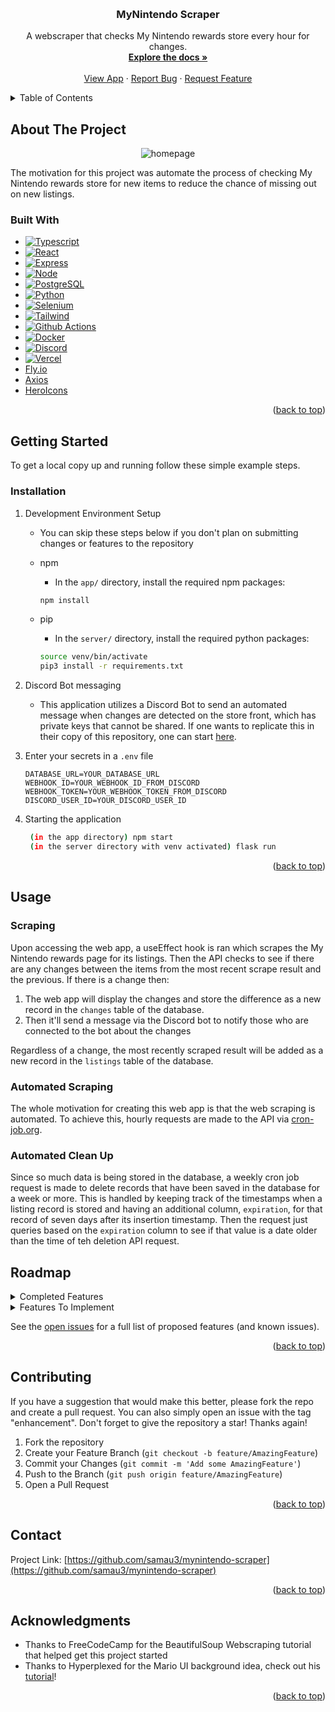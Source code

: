 <!-- Improved compatibility of back to top link: See: https://github.com/othneildrew/Best-README-Template/pull/73 -->

<a name="readme-top"></a>

<!--
*** Thanks for checking out the Best-README-Template. If you have a suggestion
*** that would make this better, please fork the repo and create a pull request
*** or simply open an issue with the tag "enhancement".
*** Don't forget to give the project a star!
*** Thanks again! Now go create something AMAZING! :D
-->

<!-- PROJECT SHIELDS -->
<!--
*** I'm using markdown "reference style" links for readability.
*** Reference links are enclosed in brackets [ ] instead of parentheses ( ).
*** See the bottom of this document for the declaration of the reference variables
*** for contributors-url, forks-url, etc. This is an optional, concise syntax you may use.
*** https://www.markdownguide.org/basic-syntax/#reference-style-links
-->

<!-- PROJECT LOGO -->
<br />
<div align="center">

<!-- ![logo](https://user-images.githubusercontent.com/69769431/220485345-82d76424-985e-4948-871a-c847a4f745cb.png) -->

<h3 align="center">MyNintendo Scraper</h3>

  <p align="center">
    A webscraper that checks My Nintendo rewards store every hour for changes.
    <br />
    <a href="https://github.com/samau3/mynintendo-scraper"><strong>Explore the docs »</strong></a>
    <br />
    <br />
    <a href="https://mynintendo-scraper.vercel.app/">View App</a>
    ·
    <a href="https://github.com/samau3/mynintendo-scraper/issues">Report Bug</a>
    ·
    <a href="https://github.com/samau3/mynintendo-scraper/issues">Request Feature</a>
  </p>
</div>

<!-- TABLE OF CONTENTS -->
<details>
  <summary>Table of Contents</summary>
  <ol>
    <li>
      <a href="#about-the-project">About The Project</a>
      <ul>
        <li><a href="#built-with">Built With</a></li>
      </ul>
    </li>
    <li>
      <a href="#getting-started">Getting Started</a>
      <ul>
        <li><a href="#installation">Installation</a></li>
      </ul>
    </li>
    <li><a href="#usage">Usage</a></li>
    <li><a href="#roadmap">Roadmap</a></li>
    <li><a href="#contributing">Contributing</a></li>
    <li><a href="#contact">Contact</a></li>
    <li><a href="#acknowledgments">Acknowledgments</a></li>
  </ol>
</details>

<!-- ABOUT THE PROJECT -->

## About The Project

<div align="center">

![homepage](https://github.com/samau3/mynintendo-scraper/assets/69769431/d75fd8e1-23a8-47c1-8273-f43d13330665)

</div>


The motivation for this project was automate the process of checking My Nintendo rewards store for new items to reduce the chance of missing out on new listings.

### Built With

- [![Typescript][typescript]][typescript-url]
- [![React][react.js]][react-url]
- [![Express][express]][express-url]
- [![Node][node.js]][node-url]
- [![PostgreSQL][postgresql]][postgresql-url]
- [![Python][python]][python-url]
- [![Selenium][selenium]][selenium-url]
- [![Tailwind][tailwind]][tailwind-url]
- [![Github Actions][github-actions]][github-actions-url]
- [![Docker][docker]][docker-url]
- [![Discord][discord]][discord-url]
- [![Vercel][vercel]][vercel-url]
- [Fly.io](https://fly.io/)
- [Axios](https://axios-http.com/)
- [HeroIcons](https://heroicons.com/)

<p align="right">(<a href="#readme-top">back to top</a>)</p>

<!-- GETTING STARTED -->

## Getting Started

To get a local copy up and running follow these simple example steps.

### Installation

1. Development Environment Setup

    - You can skip these steps below if you don't plan on submitting changes or features to the repository

    - npm
      - In the `app/` directory, install the required npm packages:
      ```sh
      npm install
      ```
    - pip
      - In the `server/` directory, install the required python packages:
      ```sh
      source venv/bin/activate
      pip3 install -r requirements.txt
      ```
2. Discord Bot messaging

    - This application utilizes a Discord Bot to send an automated message when changes are detected on the store front, which has private keys that cannot be shared. If one wants to replicate this in their copy of this repository, one can start [here](https://discord.com/developers/docs/resources/webhook).

3. Enter your secrets in a `.env` file

    ```env
    DATABASE_URL=YOUR_DATABASE_URL
    WEBHOOK_ID=YOUR_WEBHOOK_ID_FROM_DISCORD
    WEBHOOK_TOKEN=YOUR_WEBHOOK_TOKEN_FROM_DISCORD
    DISCORD_USER_ID=YOUR_DISCORD_USER_ID
    ```

4. Starting the application 

   ```sh
    (in the app directory) npm start
    (in the server directory with venv activated) flask run
   ```

<p align="right">(<a href="#readme-top">back to top</a>)</p>

<!-- USAGE EXAMPLES -->

## Usage

### Scraping

<div align="center">

</div>

Upon accessing the web app, a useEffect hook is ran which scrapes the My Nintendo rewards page for its listings. Then the API checks to see if there are any changes between the items from the most recent scrape result and the previous. If there is a change then:
  1. The web app will display the changes and store the difference as a new record in the `changes` table of the database. 
  2. Then it'll send a message via the Discord bot to notify those who are connected to the bot about the changes
  
Regardless of a change, the most recently scraped result will be added as a new record in the `listings` table of the database.

### Automated Scraping

The whole motivation for creating this web app is that the web scraping is automated. To achieve this, hourly requests are made to the API via [cron-job.org](https://cron-job.org/en/).

### Automated Clean Up

Since so much data is being stored in the database, a weekly cron job request is made to delete records that have been saved in the database for a week or more. This is handled by keeping track of the timestamps when a listing record is stored and having an additional column, `expiration`, for that record of seven days after its insertion timestamp. Then the request just queries based on the `expiration` column to see if that value is a date older than the time of teh deletion API request.

<!-- ROADMAP -->

## Roadmap

<details>
<summary> Completed Features </summary>

- [x] Start a CI/CD Pipeline
  - [x] Utilize Github Actions to deploy on main branch merge to Fly.io
- [x] Scrape My Nintendo rewards page
  - [x] Get current item listings
- [x] Display any changes to My Nintendo rewards listings
  - [x] Display what has changed
  - [x] Display timestamp of when change occurred
- [x] Display current changes if any
- [x] Utilize a useEffect to scrape as soon as web app is accessed
  - [x] Include a timestamp to show when scrape occurred at time of web app loading
- [x] Improve frontend visuals so it isn't so plain

</details>

<details>
<summary>Features To Implement</summary>

- [] Add tests
  - [] Test routes
  - [] Test models
- [] Distribute this app for public use
- [] An account system
- [] Refine Discord Bot
  - [] Add an option/method to add users to be mentioned when a change is detected
  - [] Add an option to choose which types of changes to be notified for
  - [] Add a command to call the scrape functions 

</details>

See the [open issues](https://github.com/github_username/repo_name/issues) for a full list of proposed features (and known issues).

<p align="right">(<a href="#readme-top">back to top</a>)</p>

<!-- CONTRIBUTING -->

## Contributing

If you have a suggestion that would make this better, please fork the repo and create a pull request. You can also simply open an issue with the tag "enhancement".
Don't forget to give the repository a star! Thanks again!

1. Fork the repository
2. Create your Feature Branch (`git checkout -b feature/AmazingFeature`)
3. Commit your Changes (`git commit -m 'Add some AmazingFeature'`)
4. Push to the Branch (`git push origin feature/AmazingFeature`)
5. Open a Pull Request

<p align="right">(<a href="#readme-top">back to top</a>)</p>

<!-- CONTACT -->

## Contact

Project Link: [https://github.com/samau3/mynintendo-scraper](https://github.com/samau3/mynintendo-scraper)

<p align="right">(<a href="#readme-top">back to top</a>)</p>

<!-- ACKNOWLEDGMENTS -->

## Acknowledgments

- Thanks to FreeCodeCamp for the BeautifulSoup Webscraping tutorial that helped get this project started
- Thanks to Hyperplexed for the Mario UI background idea, check out his [tutorial](https://www.youtube.com/watch?v=x872keruUWQ&pp=ygULaHlwZXJwbGV4ZWQ%3D)!

<p align="right">(<a href="#readme-top">back to top</a>)</p>

<!-- MARKDOWN LINKS & IMAGES -->
<!-- https://www.markdownguide.org/basic-syntax/#reference-style-links -->

[product-screenshot]: images/screenshot.png
[typescript]: https://img.shields.io/badge/typescript-%23007ACC.svg?style=for-the-badge&logo=typescript&logoColor=white
[typescript-url]: https://www.typescriptlang.org/
[react.js]: https://img.shields.io/badge/React-20232A?style=for-the-badge&logo=react&logoColor=61DAFB
[react-url]: https://reactjs.org/
[express]: https://img.shields.io/badge/express.js-%23404d59.svg?style=for-the-badge&logo=express&logoColor=%2361DAFB
[express-url]: https://expressjs.com/
[node.js]: https://img.shields.io/badge/node.js-6DA55F?style=for-the-badge&logo=node.js&logoColor=white
[node-url]: https://nodejs.org/en/
[postgresql]: https://img.shields.io/badge/postgres-%23316192.svg?style=for-the-badge&logo=postgresql&logoColor=white
[postgresql-url]: https://www.postgresql.org/
[python]: https://img.shields.io/badge/Python-FFD43B?style=for-the-badge&logo=python&logoColor=blue
[python-url]: https://www.python.org/
[selenium]: https://img.shields.io/badge/Selenium-43B02A?style=for-the-badge&logo=Selenium&logoColor=white
[selenium-url]: https://www.selenium.dev/
[tailwind]: https://img.shields.io/badge/Tailwind_CSS-38B2AC?style=for-the-badge&logo=tailwind-css&logoColor=white
[tailwind-url]: https://tailwindcss.com/
[github-actions]: https://img.shields.io/badge/github%20actions-%232671E5.svg?style=for-the-badge&logo=githubactions&logoColor=white
[github-actions-url]: https://docs.github.com/en/actions
[docker]: https://img.shields.io/badge/Docker-2CA5E0?style=for-the-badge&logo=docker&logoColor=white
[docker-url]: https://www.docker.com/
[discord]: https://img.shields.io/badge/Discord-%235865F2.svg?style=for-the-badge&logo=discord&logoColor=white
[discord-url]: https://discord.com/
[vercel]: https://img.shields.io/badge/vercel-%23000000.svg?style=for-the-badge&logo=vercel&logoColor=white
[vercel-url]: https://vercel.com/
